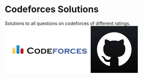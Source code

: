 # Codeforces Solutions
Solutions to all questions on codeforces of different ratings. 
<br/>
<img src="./images/Codeforces.png" alt="Codeforces"><img src="./images/Github.jpg" alt="Github">
